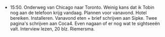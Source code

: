 - 15:50. Onderweg van Chicago naar Toronto. Weinig kans dat ik Tobin nog aan de telefoon krijg vandaag. Plannen voor vanavond. Hotel bereiken. Installeren. Vanavond eten + brief schrijven aan Sipke. Twee pagina's schrijven aan Coca4. Even nagaan of er nog wat te sightseeën valt. Interview lezen, 20 blz. Riemersma.